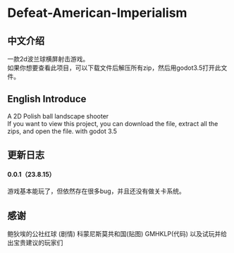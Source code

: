 # Defeat-American-Imperialism
## 中文介绍
一款2d波兰球横屏射击游戏。\
如果你想要查看此项目，可以下载文件后解压所有zip，然后用godot3.5打开此文件。
## English Introduce
A 2D Polish ball landscape shooter\
If you want to view this project, you can download the file, extract all the zips, and open the file. with godot 3.5
## 更新日志
#### 0.0.1（23.8.15）
游戏基本能玩了，但依然存在很多bug，并且还没有做关卡系统。
## 感谢
鲍狄埃的公社红球 (剧情)
科蒙尼斯莫共和国(贴图)
GMHKLP(代码)
以及试玩并给出宝贵建议的玩家们

